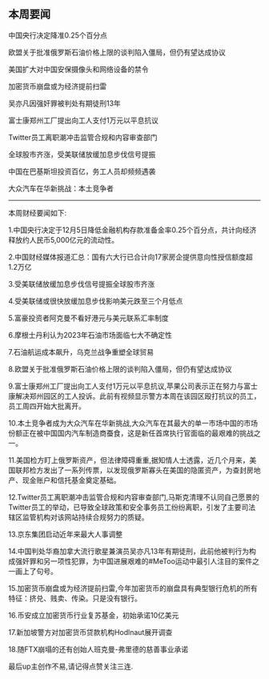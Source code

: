 ## 本周要闻

中国央行决定降准0.25个百分点

欧盟关于批准俄罗斯石油价格上限的谈判陷入僵局，但仍有望达成协议

美国扩大对中国安保摄像头和网络设备的禁令

加密货币崩盘或为经济提前扫雷

吴亦凡因强奸罪被判处有期徒刑13年

富士康郑州工厂提出向工人支付1万元以平息抗议

Twitter员工离职潮冲击监管合规和内容审查部门

全球股市齐涨，受美联储放缓加息步伐信号提振

中国在巴基斯坦投资百亿，务工人员却频频遇袭

大众汽车在华新挑战：本土竞争者

---

本周财经要闻如下:

1.中国央行决定于12月5日降低金融机构存款准备金率0.25个百分点，共计向经济释放约人民币5,000亿元的流动性。

2.中国财经媒体报道汇总：国有六大行已合计向17家房企提供意向性授信额度超1.2万亿

3.受美联储放缓加息步伐信号提振全球股市齐涨

4.受美联储或很快放缓加息步伐影响美元跌至三个月低点

5.富豪投资者阿克曼不看好港元与美元联系汇率制度

6.摩根士丹利认为2023年石油市场面临七大不确定性

7.石油航运成本飙升，乌克兰战争重塑全球贸易

8.欧盟关于批准俄罗斯石油价格上限的谈判陷入僵局，但仍有望达成协议

9.富士康郑州工厂提出向工人支付1万元以平息抗议,苹果公司表示正在努力与富士康解决郑州园区的工人投诉。此前有视频显示警方本周在该园区殴打抗议的员工，员工周四开始大批离开。

10.本土竞争者成为大众汽车在华新挑战,大众汽车在其最大的单一市场中国的市场份额正在被中国国内汽车制造商蚕食，这是新任首席执行官面临的最艰难的挑战之一。

11.美国检方盯上俄罗斯资产，但法律障碍重重,据知情人士透露，近几个月来，美国联邦检方发出了一系列传票，以发现俄罗斯寡头在美国的隐匿资产，为查封房地产、现金账户和信托基金奠定基础。

12.Twitter员工离职潮冲击监管合规和内容审查部门,马斯克清理不认同自己愿景的Twitter员工的举动，已导致全球政策和安全事务员工纷纷离职，引发了主要司法辖区监管机构对该网站持续合规努力的质疑。

13.京东集团启动近年来最大人事调整

14.中国判处华裔加拿大流行歌星兼演员吴亦凡13年有期徒刑，此前他被判行为构成强奸罪和另一项性犯罪，为中国进展艰难的#MeToo运动中最引人注目的案件之一画上了句号。

15.加密货币崩盘或为经济提前扫雷,今年加密货币的崩盘具有典型银行危机的所有特征：挤兑、贱卖、传染。只是没有银行。

16.币安成立加密货币行业复苏基金，初始承诺10亿美元

17.新加坡警方对加密货币贷款机构Hodlnaut展开调查

18.随FTX崩塌的还有创始人班克曼-弗里德的慈善事业承诺


最后up主创作不易,请记得点赞关注三连.
